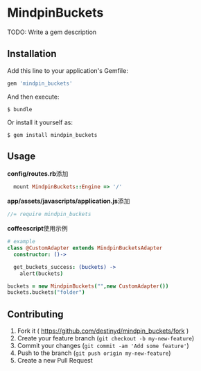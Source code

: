 # MindpinBuckets

TODO: Write a gem description

## Installation

Add this line to your application's Gemfile:

```ruby
gem 'mindpin_buckets'
```

And then execute:

    $ bundle

Or install it yourself as:

    $ gem install mindpin_buckets

## Usage

**config/routes.rb**添加
```ruby
  mount MindpinBuckets::Engine => '/'
```

**app/assets/javascripts/application.js**添加
```javascript
//= require mindpin_buckets
```

**coffeescript**使用示例
```coffeescript
# example
class @CustomAdapter extends MindpinBucketsAdapter
  constructor: ()->

  get_buckets_success: (buckets) ->
    alert(buckets)

buckets = new MindpinBuckets("",new CustomAdapter())
buckets.buckets("folder")
```

## Contributing

1. Fork it ( https://github.com/destinyd/mindpin_buckets/fork )
2. Create your feature branch (`git checkout -b my-new-feature`)
3. Commit your changes (`git commit -am 'Add some feature'`)
4. Push to the branch (`git push origin my-new-feature`)
5. Create a new Pull Request
